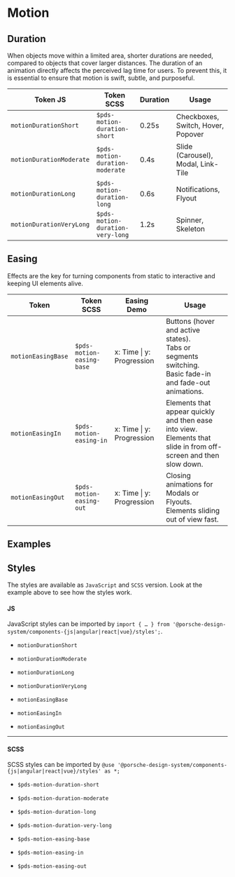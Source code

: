 # Motion

<TableOfContents></TableOfContents>

## Duration

When objects move within a limited area, shorter durations are needed, compared to objects that cover larger distances.
The duration of an animation directly affects the perceived lag time for users. To prevent this, it is essential to
ensure that motion is swift, subtle, and purposeful.

| Token JS                 | Token SCSS                       | Duration | Usage                              |
| ------------------------ | -------------------------------- | -------- | ---------------------------------- |
| `motionDurationShort`    | `$pds-motion-duration-short`     | 0.25s    | Checkboxes, Switch, Hover, Popover |
| `motionDurationModerate` | `$pds-motion-duration-moderate`  | 0.4s     | Slide (Carousel), Modal, Link-Tile |
| `motionDurationLong`     | `$pds-motion-duration-long`      | 0.6s     | Notifications, Flyout              |
| `motionDurationVeryLong` | `$pds-motion-duration-very-long` | 1.2s     | Spinner, Skeleton                  |

## Easing

Effects are the key for turning components from static to interactive and keeping UI elements alive.

| Token              | Token SCSS                | Easing Demo                                                           | Usage                                                                                                                 |
| ------------------ | ------------------------- | --------------------------------------------------------------------- | --------------------------------------------------------------------------------------------------------------------- |
| `motionEasingBase` | `$pds-motion-easing-base` | x: Time \| y: Progression<br /><ExampleStylesMotionCurveEasingBase /> | Buttons (hover and active states).<br />Tabs or segments switching.<br />Basic fade-in and fade-out animations.       |
| `motionEasingIn`   | `$pds-motion-easing-in`   | x: Time \| y: Progression<br /><ExampleStylesMotionCurveEasingIn />   | Elements that appear quickly and then ease into view.<br />Elements that slide in from off-screen and then slow down. |
| `motionEasingOut`  | `$pds-motion-easing-out`  | x: Time \| y: Progression<br /><ExampleStylesMotionCurveEasingOut />  | Closing animations for Modals or Flyouts.<br />Elements sliding out of view fast.                                     |

## Examples

<Playground :frameworkMarkup="motionExamples" :externalStackBlitzDependencies="['styled-components']">
  <ExampleStylesMotion />
</Playground>

## Styles

The styles are available as `JavaScript` and `SCSS` version. Look at the example above to see how the styles work.

#### JS

JavaScript styles can be imported by
`import { … } from '@porsche-design-system/components-{js|angular|react|vue}/styles';`.

- `motionDurationShort`
- `motionDurationModerate`
- `motionDurationLong`
- `motionDurationVeryLong`

- `motionEasingBase`
- `motionEasingIn`
- `motionEasingOut`

---

#### SCSS

SCSS styles can be imported by `@use '@porsche-design-system/components-{js|angular|react|vue}/styles' as *;`

- `$pds-motion-duration-short`
- `$pds-motion-duration-moderate`
- `$pds-motion-duration-long`
- `$pds-motion-duration-very-long`

- `$pds-motion-easing-base`
- `$pds-motion-easing-in`
- `$pds-motion-easing-out`

<script lang="ts">
import Vue from 'vue';
import Component from 'vue-class-component';
import { getStylesMotionCodeSamples } from '@porsche-design-system/shared';
import { adjustSelectedFramework } from '@/utils';
import ExampleStylesMotionCurveEasingBase from '@/pages/patterns/styles/example-motion-curve-easing-base.vue';
import ExampleStylesMotionCurveEasingIn from '@/pages/patterns/styles/example-motion-curve-easing-in.vue';
import ExampleStylesMotionCurveEasingOut from '@/pages/patterns/styles/example-motion-curve-easing-out.vue';
import ExampleStylesMotion from '@/pages/patterns/styles/example-motion.vue';

@Component({
  components: {
    ExampleStylesMotionCurveEasingBase,
    ExampleStylesMotionCurveEasingIn,
    ExampleStylesMotionCurveEasingOut,
    ExampleStylesMotion,
  },
})
export default class Code extends Vue {
  motionExamples = getStylesMotionCodeSamples();

  public mounted(): void {
    adjustSelectedFramework(this.motionExamples);
  }
}
</script>
